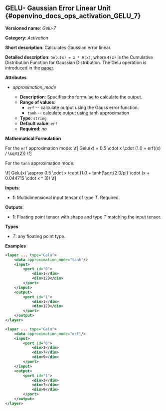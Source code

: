## GELU- Gaussian Error Linear Unit <a name="Gelu"></a> {#openvino_docs_ops_activation_GELU_7}

**Versioned name**: *Gelu-7*

**Category**: *Activation*

**Short description**: Calculates Gaussian error linear.

**Detailed description**: `Gelu(x) = x * Φ(x)`, where `Φ(x)` is the Cumulative Distribution Function for Gaussian Distribution.
The Gelu operation is introduced in the [paper](https://arxiv.org/abs/1606.08415).

**Attributes**

* *approximation_mode*

  * **Description**: Specifies the formulae to calculate the output.
  * **Range of values**:
    * `erf` -- calculate output using the Gauss error function.
    * `tanh` -- calculate output using tanh approximation
  * **Type**: `string`
  * **Default value**: `erf`
  * **Required**: *no*


**Mathematical Formulation**

For the `erf` approximation mode:
\f[
    Gelu(x) = 0.5 \cdot x \cdot (1.0 + erf((x) / \sqrt{2})
\f]

For the `tanh` approximation mode:

\f[
    Gelu(x) \approx 0.5 \cdot x \cdot (1.0 + tanh(\sqrt{2.0/pi} \cdot (x + 0.044715 \cdot x ^ 3))
\f]

**Inputs**:

*   **1**: Multidimensional input tensor of type *T*. Required.

**Outputs**:

*   **1**: Floating point tensor with shape and type *T* matching the input tensor.

**Types**

* *T*: any floating point type.

**Examples**

```xml
<layer ... type="Gelu">
    <data approximation_mode="tanh"/>
    <input>
        <port id="0">
            <dim>1</dim>
            <dim>128</dim>
        </port>
    </input>
    <output>
        <port id="1">
            <dim>1</dim>
            <dim>128</dim>
        </port>
    </output>
</layer>
```

```xml
<layer ... type="Gelu">
    <data approximation_mode="erf"/>
    <input>
        <port id="0">
            <dim>3</dim>
            <dim>7</dim>
            <dim>9</dim>
        </port>
    </input>
    <output>
        <port id="1">
            <dim>3</dim>
            <dim>7</dim>
            <dim>9</dim>
        </port>
    </output>
</layer>

```
